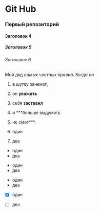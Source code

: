 
# Git Hub
### Первый репозиторий
#### Заголовок 4
##### Заголовок 5
###### Заголовок 6

Мой дяд *самых честных правил*.
_Когда он_ 
1. в шутку занемог, 
2. он **уважать** 
3. себя __заставил__ 
4. и ***больше выдумать
5. не смог***.


1. один
2. два


* один
* два


- один
- два


+ один
+ два


-[x] один
- [ ] два




